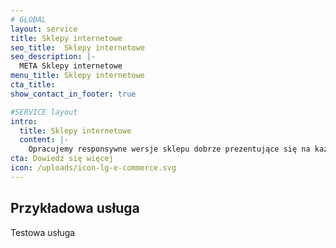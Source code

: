 ```yaml
---
# GLOBAL 
layout: service
title: Sklepy internetowe
seo_title:  Sklepy internetowe
seo_description: |-
  META Sklepy internetowe
menu_title: Sklepy internetowe
cta_title:
show_contact_in_footer: true

#SERVICE layout
intro: 
  title: Sklepy internetowe
  content: |-
    Opracujemy responsywne wersje sklepu dobrze prezentujące się na każdym urządzeniu. Stworzymy strukturę przyjazną wyszukiwarkom internetowym - dającą nieograniczone możliwości jego rozwoju. Otrzymasz także prosty i przejrzysty panel zarządzania.
cta: Dowiedz się więcej
icon: /uploads/icon-lg-e-commerce.svg
---
```

## Przykładowa usługa

Testowa usługa